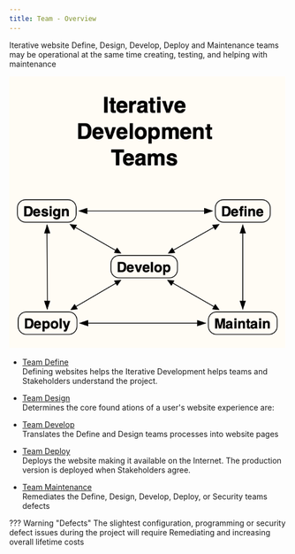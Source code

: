 ```yaml
---
title: Team - Overview
---
```


Iterative website Define, Design, Develop, Deploy and Maintenance teams may be operational at the same time creating, testing, and helping with maintenance  

<!-- <figure markdown>
  ![Teams](docs/blog/img/teams.png){width="400"}


  <figcaption>Development Teams </figurecaption>
</figure>
Reaching a [Minimum Viable Product](../Support/minimum_viable_product.md) is the first Development teams goal -->

<img src="docs/blog/img/teams.png" width="500" />


 
- [Team Define](team_define.md)   
  Defining websites helps the Iterative Development helps teams and Stakeholders understand the project.

- [Team Design](team_design.md)  
  Determines the core found
  ations of a user's website experience are:

- [Team Develop](team_develop.md)  
  Translates the Define and Design teams processes into website pages 

- [Team Deploy](team_deploy.md)  
  Deploys the website making it available on the Internet. The production version is deployed when Stakeholders agree.

- [Team Maintenance](team_maintenance.md)  
  Remediates the Define, Design, Develop, Deploy, or Security teams defects

??? Warning "Defects"
	The slightest configuration, programming or security defect issues during the project will require Remediating and increasing overall lifetime costs 


